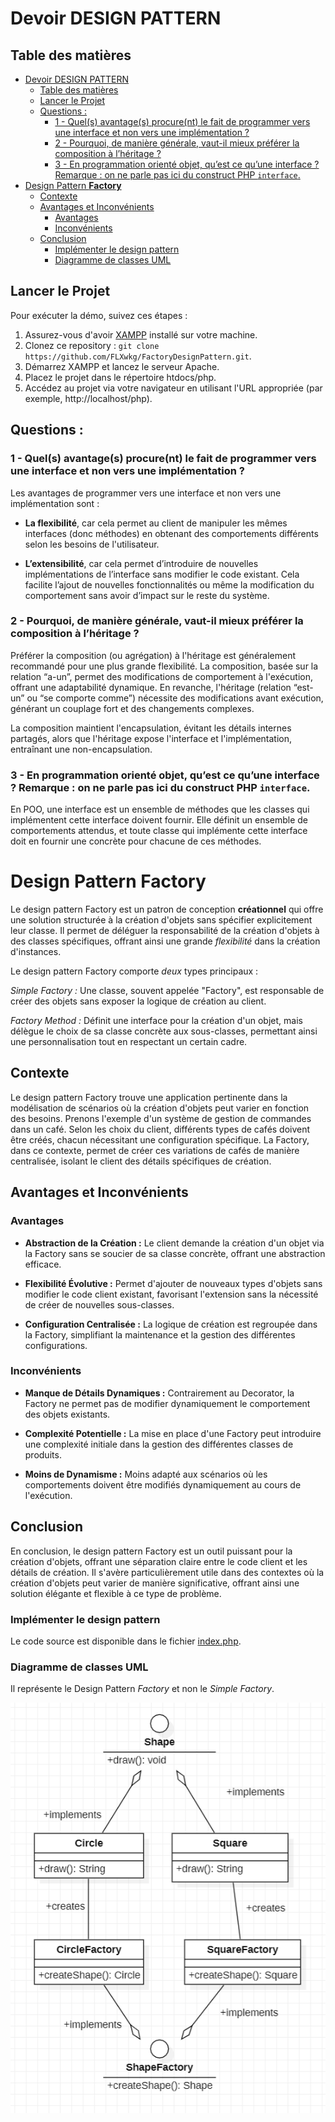 # Devoir DESIGN PATTERN

## Table des matières

- [Devoir DESIGN PATTERN](#devoir-design-pattern)
  - [Table des matières](#table-des-matières)
  - [Lancer le Projet](#lancer-le-projet)
  - [Questions :](#questions-)
    - [1 - Quel(s) avantage(s) procure(nt) le fait de programmer vers une interface et non vers une implémentation ?](#1---quels-avantages-procurent-le-fait-de-programmer-vers-une-interface-et-non-vers-une-implémentation-)
    - [2 - Pourquoi, de manière générale, vaut-il mieux préférer la composition à l’héritage ?](#2---pourquoi-de-manière-générale-vaut-il-mieux-préférer-la-composition-à-lhéritage-)
    - [3 - En programmation orienté objet, qu’est ce qu’une interface ? Remarque : on ne parle pas ici du construct PHP `interface`.](#3---en-programmation-orienté-objet-quest-ce-quune-interface--remarque--on-ne-parle-pas-ici-du-construct-php-interface)
- [Design Pattern **Factory**](#design-pattern-factory)
  - [Contexte](#contexte)
  - [Avantages et Inconvénients](#avantages-et-inconvénients)
    - [Avantages](#avantages)
    - [Inconvénients](#inconvénients)
  - [Conclusion](#conclusion)
    - [Implémenter le design pattern](#implémenter-le-design-pattern)
    - [Diagramme de classes UML](#diagramme-de-classes-uml)


## Lancer le Projet

Pour exécuter la démo, suivez ces étapes :

1. Assurez-vous d'avoir [XAMPP](https://www.apachefriends.org/fr/index.html) installé sur votre machine.
2. Clonez ce repository : `git clone https://github.com/FLXwkg/FactoryDesignPattern.git`.
3. Démarrez XAMPP et lancez le serveur Apache.
4. Placez le projet dans le répertoire htdocs/php.
5. Accédez au projet via votre navigateur en utilisant l'URL appropriée (par exemple, http://localhost/php).

## Questions :

### 1 - Quel(s) avantage(s) procure(nt) le fait de programmer vers une interface et non vers une implémentation ?

Les avantages de programmer vers une interface et non vers une implémentation sont : 

- **La flexibilité**, car cela permet au client de manipuler les mêmes interfaces (donc méthodes) en obtenant des comportements différents selon les besoins de l'utilisateur.

- **L’extensibilité**, car cela permet d’introduire de nouvelles implémentations de l’interface sans modifier le code existant. Cela facilite l’ajout de nouvelles fonctionnalités ou même la modification du comportement sans avoir d’impact sur le reste du système.

### 2 - Pourquoi, de manière générale, vaut-il mieux préférer la composition à l’héritage ?

Préférer la composition (ou agrégation) à l'héritage est généralement recommandé pour une plus grande flexibilité. La composition, basée sur la relation “a-un”, permet des modifications de comportement à l'exécution, offrant une adaptabilité dynamique.
En revanche, l'héritage (relation “est-un” ou “se comporte comme”) nécessite des modifications avant exécution, générant un couplage fort et des changements complexes. 

La composition maintient l'encapsulation, évitant les détails internes partagés, alors que l'héritage expose l'interface et l'implémentation, entraînant une non-encapsulation.

### 3 - En programmation orienté objet, qu’est ce qu’une interface ? Remarque : on ne parle pas ici du construct PHP `interface`.

En POO, une interface est un ensemble de méthodes que les classes qui implémentent cette interface doivent fournir. 
Elle définit un ensemble de comportements attendus, et toute classe qui implémente cette interface doit en fournir une concrète pour chacune de ces méthodes.


# Design Pattern **Factory**

Le design pattern Factory est un patron de conception **créationnel** qui offre une solution structurée à la création d'objets sans spécifier explicitement leur classe. Il permet de déléguer la responsabilité de la création d'objets à des classes spécifiques, offrant ainsi une grande *flexibilité* dans la création d'instances.

Le design pattern Factory comporte *deux* types principaux :

*Simple Factory :* Une classe, souvent appelée "Factory", est responsable de créer des objets sans exposer la logique de création au client.

*Factory Method :* Définit une interface pour la création d'un objet, mais délègue le choix de sa classe concrète aux sous-classes, permettant ainsi une personnalisation tout en respectant un certain cadre.

## Contexte

Le design pattern Factory trouve une application pertinente dans la modélisation de scénarios où la création d'objets peut varier en fonction des besoins. Prenons l'exemple d'un système de gestion de commandes dans un café. Selon les choix du client, différents types de cafés doivent être créés, chacun nécessitant une configuration spécifique. La Factory, dans ce contexte, permet de créer ces variations de cafés de manière centralisée, isolant le client des détails spécifiques de création.

## Avantages et Inconvénients

### Avantages

- **Abstraction de la Création :** Le client demande la création d'un objet via la Factory sans se soucier de sa classe concrète, offrant une abstraction efficace.
  
- **Flexibilité Évolutive :** Permet d'ajouter de nouveaux types d'objets sans modifier le code client existant, favorisant l'extension sans la nécessité de créer de nouvelles sous-classes.

- **Configuration Centralisée :** La logique de création est regroupée dans la Factory, simplifiant la maintenance et la gestion des différentes configurations.

### Inconvénients

- **Manque de Détails Dynamiques :** Contrairement au Decorator, la Factory ne permet pas de modifier dynamiquement le comportement des objets existants.

- **Complexité Potentielle :** La mise en place d'une Factory peut introduire une complexité initiale dans la gestion des différentes classes de produits.

- **Moins de Dynamisme :** Moins adapté aux scénarios où les comportements doivent être modifiés dynamiquement au cours de l'exécution.

## Conclusion

En conclusion, le design pattern Factory est un outil puissant pour la création d'objets, offrant une séparation claire entre le code client et les détails de création. Il s'avère particulièrement utile dans des contextes où la création d'objets peut varier de manière significative, offrant ainsi une solution élégante et flexible à ce type de problème.



### Implémenter le design pattern 

Le code source est disponible dans le fichier [index.php](index.php).

### Diagramme de classes UML
Il représente le Design Pattern *Factory* et non le *Simple Factory*.

![Diagramme de classes UML](uml.png)